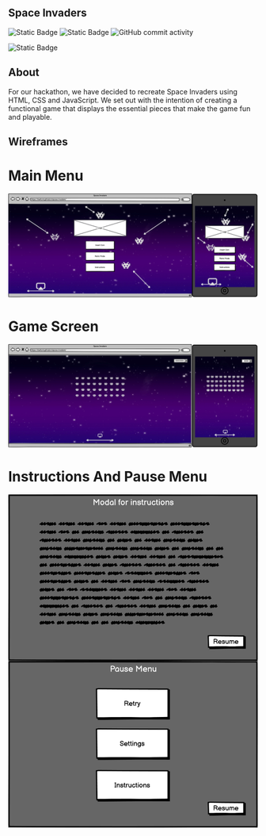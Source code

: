 ## Space Invaders

![Static Badge](https://img.shields.io/badge/Naxiris-Contributor-blue?link=https%3A%2F%2Fgithub.com%2FNaxiris) ![Static Badge](https://img.shields.io/badge/KiwiFunk-Contributor-blue?link=https%3A%2F%2Fgithub.com%2FKiwiFunk) ![GitHub commit activity](https://img.shields.io/github/commit-activity/t/KiwiFunk/space-invaders)

![Static Badge](https://img.shields.io/badge/Live_Site!-green%20?link=https%3A%2F%2Fkiwifunk.github.io%2Fspace-invaders%2F)

## About

For our hackathon, we have decided to recreate Space Invaders using HTML, CSS and JavaScript. We set out with the intention of creating a functional game that displays the essential pieces that make the game fun and playable.

## Wireframes

# Main Menu
<img src="wireframes/DesktopMenu.png" alt="Main Menu Wireframe" style="width: fit-content; height: fit-content;">

# Game Screen
<img src="wireframes/LiveGame.png" alt="Game Scene Wireframe" style="width: fit-content; height: fit-content;">

# Instructions And Pause Menu
<img src="wireframes/Instructions.png" alt="Instructions and Pause Wireframe" style="width: fit-content; height: fit-content;">